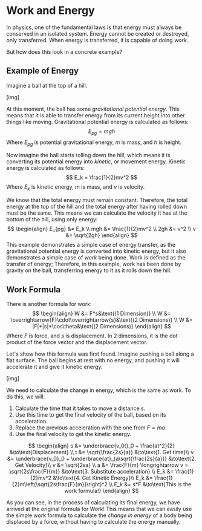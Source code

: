 # Work and Energy

In physics, one of the fundamental laws is that energy must always be conserved in an isolated system. Energy cannot be created or destroyed, only transferred. When energy is transferred, it is capable of doing *work*.

But how does this look in a concrete example?

## Example of Energy

Imagine a ball at the top of a hill.

[img]

At this moment, the ball has some *gravitational potential energy*. This means that it is able to transfer energy from its current height into other things like moving. Gravitational potential energy is calculated as follows:
$$
E_{pg} = mgh
$$
Where $E_{pg}$ is potential gravitational energy, $m$ is mass, and $h$ is height.

Now imagine the ball starts rolling down the hill, which means it is converting its potential energy into *kinetic*, or movement energy. Kinetic energy is calculated as follows:
$$
E_k = \frac{1}{2}mv^2
$$
Where $E_k$ is kinetic energy, $m$ is mass, and $v$ is velocity.

We know that the total energy must remain constant. Therefore, the total energy at the top of the hill and the total energy after having rolled down must be the same. This means we can calculate the velocity it has at the bottom of the hill, using only energy:
$$
\begin{align}
E_{pg} &= E_k \\
mgh &= \frac{1}{2}mv^2 \\
2gh &= v^2 \\
v &= \sqrt{2gh}
\end{align}
$$
This example demonstrates a simple case of energy transfer, as the gravitational potential energy is converted into kinetic energy, but it also demonstrates a simple case of *work* being done. Work is defined as the transfer of energy; Therefore, in this example, work has been done by gravity on the ball, transferring energy to it as it rolls down the hill.

## Work Formula

There is another formula for work:
$$
\begin{align}
W &= F*s&\text{(1 Dimension)} \\
W &= \overrightarrow{F}\cdot\overrightarrow{s}&\text{(2 Dimensions)} \\
W &= |F|*|s|*\cos\theta&\text{(2 Dimensions)}
\end{align}
$$
Where $F$ is force, and $s$ is displacement. In 2 dimensions, it is the dot product of the force vector and the displacement vector.

Let's show how this formula was first found. Imagine pushing a ball along a flat surface. The ball begins at rest with no energy, and pushing it will accelerate it and give it kinetic energy.

[img]

We need to calculate the change in energy, which is the same as work. To do this, we will:

1. Calculate the time that it takes to move a distance $s$.
2. Use this time to get the final velocity of the ball, based on its acceleration.
3. Replace the previous acceleration with the one from $F=ma$.
4. Use the final velocity to get the kinetic energy.

$$
\begin{align}
s &= \underbrace{v_0t}_0 + \frac{at^2}{2} &\to\text{Displacement} \\
t &= \sqrt{\frac{2s}{a}} &\to\text{1. Get time}\\
v &= \underbrace{v_0}_0 + \underbrace{at}_{a\sqrt{\frac{2s}{a}}} &\to\text{2. Get Velocity}\\
v &= \sqrt{2sa} \\
a &= \frac{F}{m} \longrightarrow v = \sqrt{2s\frac{F}{m}} &\to\text{3. Substitute acceleration} \\
E_k &= \frac{1}{2}mv^2 &\to\text{4. Get Kinetic Energy}\\
E_k &= \frac{1}{2}m\left(\sqrt{2s\frac{F}{m}}\right)^2 \\
E_k &= s*F &\to\text{This is the work formula!}
\end{align}
$$

As you can see, in the process of calculating its final energy, we have arrived at the original formula for Work! This means that we can easily use the simple work formula to calculate the *change in energy* of a body being displaced by a force, without having to calculate the energy manually.